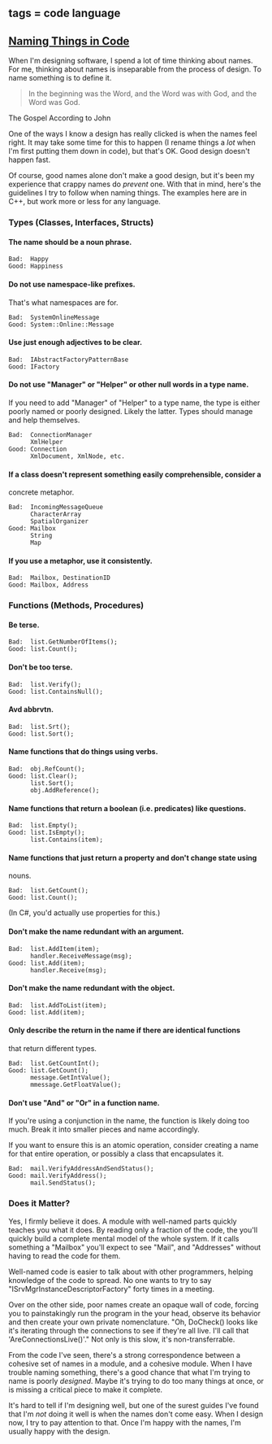 tags = code language
---

## [Naming Things in Code](http://journal.stuffwithstuff.com/2009/06/05/naming-things-in-code/ "Naming Things in Code")

When I'm designing software, I spend a lot of time thinking about names. For
me, thinking about names is inseparable from the process of design. To name
something is to define it.

> In the beginning was the Word, and the Word was with God, and the Word was
God.

The Gospel According to John

One of the ways I know a design has really clicked is when the names feel
right. It may take some time for this to happen (I rename things a _lot_ when
I'm first putting them down in code), but that's OK. Good design doesn't
happen fast.

Of course, good names alone don't make a good design, but it's been my
experience that crappy names do _prevent_ one. With that in mind, here's the
guidelines I try to follow when naming things. The examples here are in C++,
but work more or less for any language.

### Types (Classes, Interfaces, Structs)

#### The name should be a noun phrase.



    Bad:  Happy
    Good: Happiness


#### Do not use namespace-like prefixes.

That's what namespaces are for.



    Bad:  SystemOnlineMessage
    Good: System::Online::Message


#### Use just enough adjectives to be clear.



    Bad:  IAbstractFactoryPatternBase
    Good: IFactory


#### Do not use "Manager" or "Helper" or other null words in a type name.

If you need to add "Manager" of "Helper" to a type name, the type is either
poorly named or poorly designed. Likely the latter. Types should manage and
help themselves.



    Bad:  ConnectionManager
          XmlHelper
    Good: Connection
          XmlDocument, XmlNode, etc.


#### If a class doesn't represent something easily comprehensible, consider a
concrete metaphor.



    Bad:  IncomingMessageQueue
          CharacterArray
          SpatialOrganizer
    Good: Mailbox
          String
          Map


#### If you use a metaphor, use it consistently.



    Bad:  Mailbox, DestinationID
    Good: Mailbox, Address


### Functions (Methods, Procedures)

#### Be terse.



    Bad:  list.GetNumberOfItems();
    Good: list.Count();


#### Don't be too terse.



    Bad:  list.Verify();
    Good: list.ContainsNull();


#### Avd abbrvtn.



    Bad:  list.Srt();
    Good: list.Sort();


#### Name functions that do things using verbs.



    Bad:  obj.RefCount();
    Good: list.Clear();
          list.Sort();
          obj.AddReference();


#### Name functions that return a boolean (i.e. predicates) like questions.



    Bad:  list.Empty();
    Good: list.IsEmpty();
          list.Contains(item);


#### Name functions that just return a property and don't change state using
nouns.



    Bad:  list.GetCount();
    Good: list.Count();


(In C#, you'd actually use properties for this.)

#### Don't make the name redundant with an argument.



    Bad:  list.AddItem(item);
          handler.ReceiveMessage(msg);
    Good: list.Add(item);
          handler.Receive(msg);


#### Don't make the name redundant with the object.



    Bad:  list.AddToList(item);
    Good: list.Add(item);


#### Only describe the return in the name if there are identical functions
that return different types.



    Bad:  list.GetCountInt();
    Good: list.GetCount();
          message.GetIntValue();
          mmessage.GetFloatValue();


#### Don't use "And" or "Or" in a function name.

If you're using a conjunction in the name, the function is likely doing too
much. Break it into smaller pieces and name accordingly.

If you want to ensure this is an atomic operation, consider creating a name
for that entire operation, or possibly a class that encapsulates it.



    Bad:  mail.VerifyAddressAndSendStatus();
    Good: mail.VerifyAddress();
          mail.SendStatus();


### Does it Matter?

Yes, I firmly believe it does. A module with well-named parts quickly teaches
you what it does. By reading only a fraction of the code, the you'll quickly
build a complete mental model of the whole system. If it calls something a
"Mailbox" you'll expect to see "Mail", and "Addresses" without having to read
the code for them.

Well-named code is easier to talk about with other programmers, helping
knowledge of the code to spread. No one wants to try to say
"ISrvMgrInstanceDescriptorFactory" forty times in a meeting.

Over on the other side, poor names create an opaque wall of code, forcing you
to painstakingly run the program in the your head, observe its behavior and
then create your own private nomenclature. "Oh, DoCheck() looks like it's
iterating through the connections to see if they're all live. I'll call that
'AreConnectionsLive()'." Not only is this slow, it's non-transferrable.

From the code I've seen, there's a strong correspondence between a cohesive
set of names in a module, and a cohesive module. When I have trouble naming
something, there's a good chance that what I'm trying to name is poorly
_designed_. Maybe it's trying to do too many things at once, or is missing a
critical piece to make it complete.

It's hard to tell if I'm designing well, but one of the surest guides I've
found that I'm _not_ doing it well is when the names don't come easy. When I
design now, I try to pay attention to that. Once I'm happy with the names, I'm
usually happy with the design.
